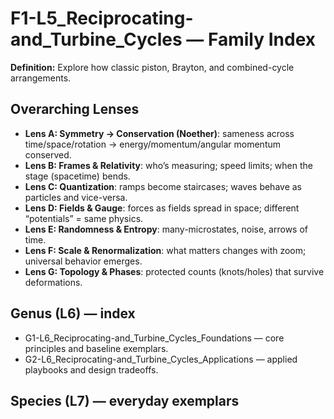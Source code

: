 # F1-L5_Reciprocating-and_Turbine_Cycles — Family Index
**Definition:** Explore how classic piston, Brayton, and combined-cycle arrangements.

## Overarching Lenses

- **Lens A: Symmetry -> Conservation (Noether)**: sameness across time/space/rotation → energy/momentum/angular momentum conserved.
- **Lens B: Frames & Relativity**: who’s measuring; speed limits; when the stage (spacetime) bends.
- **Lens C: Quantization**: ramps become staircases; waves behave as particles and vice-versa.
- **Lens D: Fields & Gauge**: forces as fields spread in space; different “potentials” = same physics.
- **Lens E: Randomness & Entropy**: many-microstates, noise, arrows of time.
- **Lens F: Scale & Renormalization**: what matters changes with zoom; universal behavior emerges.
- **Lens G: Topology & Phases**: protected counts (knots/holes) that survive deformations.

## Genus (L6) — index
- G1-L6_Reciprocating-and_Turbine_Cycles_Foundations — core principles and baseline exemplars.
- G2-L6_Reciprocating-and_Turbine_Cycles_Applications — applied playbooks and design tradeoffs.

## Species (L7) — everyday exemplars
